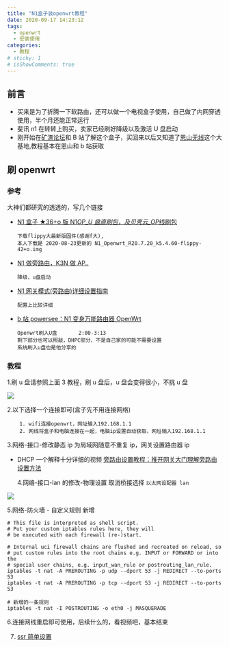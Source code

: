 ```yaml
---
title: "N1盒子装openwrt教程"
date: 2020-09-17 14:23:12
tags:
  - openwrt
  - 安装使用
categories:
  - 教程
# sticky: 1
# isShowComments: true
---
```


## 前言

- 买来是为了折腾一下软路由，还可以做一个电视盒子使用，自己做了内网穿透使用，半个月还能正常运行
- 斐讯 n1 在转转上购买，卖家已经刷好降级以及激活 U 盘启动
- 刚开始在[矿渣论坛](https://bbs.nas66.com)和 B 站了解这个盒子，买回来以后又知道了[恩山无线](https://www.right.com.cn/)这个大基地,教程基本在恩山和 b 站获取

## 刷 openwrt

### 参考

大神们都研究的透透的，写几个链接

- [N1 盒子 ★36+o 版 N1*OP_U 盘直刷包，及贝壳云\_OP*线刷包](https://www.right.com.cn/forum/forum.php?mod=viewthread&tid=981406)
  ```
  下载flippy大最新版固件(感谢f大),
  本人下载是 2020-08-23更新的 N1_Openwrt_R20.7.20_k5.4.60-flippy-42+o.img
  ```
- [N1 做旁路由，K3N 做 AP..](https://www.right.com.cn/forum/thread-2284065-1-1.html)

  ```
  降级，u盘启动
  ```

- [ N1 网关模式(旁路由)详细设置指南](https://www.right.com.cn/forum/thread-4035785-1-1.html)
  ```
  配置上比较详细
  ```
- [b 站 powersee：N1 变身万能路由器 OpenWrt](https://www.bilibili.com/video/BV1w7411N7u2)
  ```
  Openwrt刷入U盘		2:00-3:13
  剩下部分也可以照敲，DHPC部分，不是自己家的可能不需要设置
  系统刷入u盘也是他分享的
  ```

### 教程

1.刷 u 盘请参照上面 3 教程，刷 u 盘后，u 盘会变得很小，不挑 u 盘

<img src="https://s1.ax1x.com/2020/09/17/wWB2y6.png">

2.以下选择一个连接即可(盒子先不用连接网络)

```
    1. wifi连接openwrt，网址输入192.168.1.1
    2. 网线将盒子和电脑连接在一起，电脑ip设置自动获取，网址输入192.168.1.1
```

3.网络-接口-修改静态 ip 为局域网随意不重复 ip，网关设置路由器 ip

- DHCP 一个解释十分详细的视频 [旁路由设置教程：推开网关大门理解旁路由设置方法](https://www.bilibili.com/video/BV18Z4y1N7UN)

  4.网络-接口-lan 的修改-物理设置 取消桥接选择 `以太网设配器 lan`

<img src="https://s1.ax1x.com/2020/09/17/wWBROK.png">

5.网络-防火墙 - 自定义规则 新增

```
# This file is interpreted as shell script.
# Put your custom iptables rules here, they will
# be executed with each firewall (re-)start.

# Internal uci firewall chains are flushed and recreated on reload, so
# put custom rules into the root chains e.g. INPUT or FORWARD or into the
# special user chains, e.g. input_wan_rule or postrouting_lan_rule.
iptables -t nat -A PREROUTING -p udp --dport 53 -j REDIRECT --to-ports 53
iptables -t nat -A PREROUTING -p tcp --dport 53 -j REDIRECT --to-ports 53

# 新增的一条规则
iptables -t nat -I POSTROUTING -o eth0 -j MASQUERADE
```

6.连接网线重启即可使用，后续什么的，看视频吧，基本结束

7. [ssr 简单设置](/views/linux/200925openwrt使用ssr.html)
